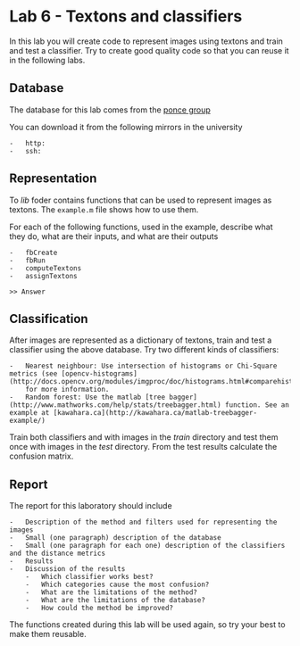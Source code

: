 # Lab 6 - Textons and classifiers

In this lab you will create code to represent images using textons and train and test a classifier. 
Try to create good quality code so that you can reuse it in the following labs.

## Database

The database for this lab comes from the [ponce group](http://www-cvr.ai.uiuc.edu/ponce_grp/data/)

You can download it from the following mirrors in the university

    -   http:
    -   ssh:

    
## Representation

To *lib* foder contains functions that can be used to represent images as textons. 
The ``example.m`` file shows how to use them. 

For each of the following functions, used in the example, describe what they do, what are their inputs, and what are their outputs

    -   fbCreate
    -   fbRun
    -   computeTextons
    -   assignTextons

    >> Answer

## Classification

After images are represented as a dictionary of textons, train and test a classifier using the above database. Try two different kinds of classifiers:

    -   Nearest neighbour: Use intersection of histograms or Chi-Square metrics (see [opencv-histograms](http://docs.opencv.org/modules/imgproc/doc/histograms.html#comparehist) 
        for more information.
    -   Random forest: Use the matlab [tree bagger](http://www.mathworks.com/help/stats/treebagger.html) function. See an example at [kawahara.ca](http://kawahara.ca/matlab-treebagger-example/)

Train both classifiers and with images in the *train* directory and test them once with images in the *test* directory. From the test results calculate the confusion matrix. 

## Report

The report for this laboratory should include

    -   Description of the method and filters used for representing the images
    -   Small (one paragraph) description of the database
    -   Small (one paragraph for each one) description of the classifiers and the distance metrics
    -   Results
    -   Discussion of the results
        -   Which classifier works best?
        -   Which categories cause the most confusion?
        -   What are the limitations of the method?
        -   What are the limitations of the database?
        -   How could the method be improved?

The functions created during this lab will be used again, so try your best to make them reusable.         
        